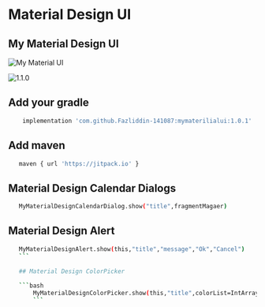 # Material Design UI 

## My Material Design UI 

![My Material UI](https://img.shields.io/appveyor/build/Fazliddin-141087/mymaterialui)

![1.1.0](https://img.shields.io/github/pipenv/locked/dependency-version/Fazliddin-141087/mymaterialui/dev/uz.mobiler.mymaterialdesignui)

## Add your gradle

```bash
    implementation 'com.github.Fazliddin-141087:mymaterilialui:1.0.1'
 ```
## Add maven

```bash
   maven { url 'https://jitpack.io' } 
```
## Material Design Calendar Dialogs 

```bash
   MyMaterialDesignCalendarDialog.show("title",fragmentMagaer) 
   ```
 ## Material Design Alert
 
 ```bash
    MyMaterialDesignAlert.show(this,"title","message","Ok","Cancel")
    ```
    
    ## Material Design ColorPicker
    
    ```bash
        MyMaterialDesignColorPicker.show(this,"title",colorList=IntArray)
        ```
